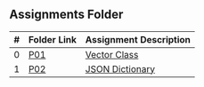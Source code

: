 ##  Assignments Folder

|   #   | Folder Link | Assignment Description |
| :---: | ----------- | ---------------------- |
|  0    | [P01](./P01/README.md)|   [Vector Class](./P01/README.md)                     |
| 1 | [P02](./P02/README.md)| [JSON Dictionary](./P02/README.md)|

